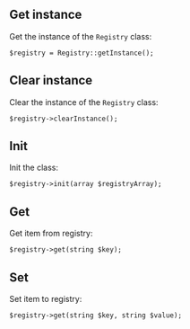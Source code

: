 Get instance
------------

Get the instance of the `Registry` class:

```
$registry = Registry::getInstance();
```


Clear instance
--------------

Clear the instance of the `Registry` class:

```
$registry->clearInstance();
```


Init
----

Init the class:

```
$registry->init(array $registryArray);
```


Get
---

Get item from registry:

```
$registry->get(string $key);
```


Set
---

Set item to registry:

```
$registry->get(string $key, string $value);
```

